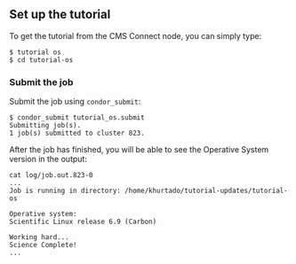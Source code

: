 [title]: - "Requesint RedHat 7 for your jobs"

## Set up the tutorial

To get the tutorial from the CMS Connect node, you can simply type:

	$ tutorial os
	$ cd tutorial-os

### Submit the job 

Submit the job using `condor_submit`:

	$ condor_submit tutorial_os.submit
	Submitting job(s). 
	1 job(s) submitted to cluster 823.

After the job has finished, you will be able to see the Operative System version in the output:

```
cat log/job.out.823-0
...
Job is running in directory: /home/khurtado/tutorial-updates/tutorial-os

Operative system:
Scientific Linux release 6.9 (Carbon)

Working hard...
Science Complete!
...
```
